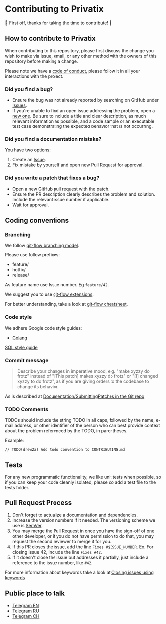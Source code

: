 # Contributing to Privatix

:rocket: First off, thanks for taking the time to contribute! :rocket:

## How to contribute to Privatix

When contributing to this repository, please first discuss the change you wish to make via issue,
email, or any other method with the owners of this repository before making a change.

Please note we have a [code of conduct](CODE_OF_CONDUCT.md),
 please follow it in all your interactions with the project.

### Did you find a bug?

* Ensure the bug was not already reported by searching on GitHub under
[Issues](https://github.com/Privatix/dapp-installer/issues).
* If you're unable to find an open issue addressing the problem, open a [new one](https://github.com/Privatix/dapp-installer/issues/new). Be sure to include a title and clear description, as much relevant information as possible, and a code sample or an executable test case demonstrating the expected behavior that is not occurring.

### Did you find a documentation mistake?

You have two options:
1. Create an [Issue](https://github.com/Privatix/dapp-installer/issues/new).
1. Fix mistake by yourself and open new Pull Request for approval.

### Did you write a patch that fixes a bug?

* Open a new GitHub pull request with the patch.
* Ensure the PR description clearly describes the problem and solution.
Include the relevant issue number if applicable.
* Wait for approval.

## Coding conventions

### Branching

We follow [git-flow branching model](http://nvie.com/posts/a-successful-git-branching-model/).

Please use follow prefixes:

* feature/
* hotfix/
* release/

As feature name use Issue number. Eg `feature/42`.

We suggest you to use [git-flow extensions](https://github.com/nvie/gitflow).

For better understanding, take a look at [git-flow cheatsheet](https://danielkummer.github.io/git-flow-cheatsheet/).

### Code style

We adhere Google code style guides:

* [Golang](https://github.com/golang/go/wiki/CodeReviewComments)

[SQL style guide](http://www.sqlstyle.guide/)

### Commit message

> Describe your changes in imperative mood, e.g. "make xyzzy do frotz" instead of
"[This patch] makes xyzzy do frotz" or "[I] changed xyzzy to do frotz",
as if you are giving orders to the codebase to change its behavior.

As is described at [Documentation/SubmittingPatches in the Git repo](https://git.kernel.org/pub/scm/git/git.git/tree/Documentation/SubmittingPatches?id=HEAD#n133)

### TODO Comments

TODOs should include the string TODO in all caps, followed by the name, e-mail address, or other identifier of the person who can best provide context about the problem referenced by the TODO, in parentheses.

Example:

```
// TODO(drew2a) Add todo convention to CONTRIBUTING.md
```

## Tests

For any new programmatic functionality, we like unit tests when possible, so if you can keep your code cleanly isolated, please do add a test file to the tests folder.

## Pull Request Process

1. Don't forget to actualize a documentation and dependencies.
1. Increase the version numbers if it needed. The versioning scheme we use is [SemVer](http://semver.org/).
1. You may merge the Pull Request in once you have the sign-off of one other developer,
or if you do not have permission to do that, you may request the second reviewer to merge it for you.
1. If this PR closes the issue, add the line `Fixes #$ISSUE_NUMBER`. Ex. For closing issue 42, include the line `Fixes #42`.
1. If it doesn't close the issue but addresses it partially, just include a reference to the issue number, like `#42`.

For more information about keywords take a look at [Closing issues using keywords](https://help.github.com/articles/closing-issues-using-keywords/)

## Public place to talk

* [Telegram EN](https://t.me/privatix)
* [Telegram RU](https://t.me/privatix_ru)
* [Telegram CH](https://t.me/privatix_cn)
